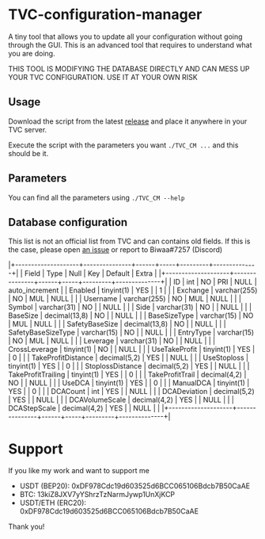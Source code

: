 # TVC-configuration-manager
A tiny tool that allows you to update all your configuration without going through the GUI. This is an advanced tool that requires to understand what you are doing.

THIS TOOL IS MODIFYING THE DATABASE DIRECTLY AND CAN MESS UP YOUR TVC CONFIGURATION. USE IT AT YOUR OWN RISK
## Usage
Download the script from the latest [release](https://github.com/triat/TVC-configuration-manager/releases) and place it anywhere in your TVC server.

Execute the script with the parameters you want `./TVC_CM ...` and this should be it.

## Parameters
You can find all the parameters using `./TVC_CM --help`

## Database configuration
This list is not an official list from TVC and can contains old fields. If this is the case, please open [an issue](https://github.com/triat/TVC-configuration-manager/issues) or report to Biwaa#7257 (Discord)

|+--------------------+---------------+------+-----+---------+--------------+|
| Field              | Type          | Null | Key | Default | Extra          |
|+--------------------+---------------+------+-----+---------+--------------+|
| ID                 | int           | NO   | PRI | NULL    | auto_increment |
| Enabled            | tinyint(1)    | YES  |     | 1       |                |
| Exchange           | varchar(255)  | NO   | MUL | NULL    |                |
| Username           | varchar(255)  | NO   | MUL | NULL    |                |
| Symbol             | varchar(31)   | NO   |     | NULL    |                |
| Side               | varchar(31)   | NO   |     | NULL    |                |
| BaseSize           | decimal(13,8) | NO   |     | NULL    |                |
| BaseSizeType       | varchar(15)   | NO   | MUL | NULL    |                |
| SafetyBaseSize     | decimal(13,8) | NO   |     | NULL    |                |
| SafetyBaseSizeType | varchar(15)   | NO   |     | NULL    |                |
| EntryType          | varchar(15)   | NO   | MUL | NULL    |                |
| Leverage           | varchar(31)   | NO   |     | NULL    |                |
| CrossLeverage      | tinyint(1)    | NO   |     | NULL    |                |
| UseTakeProfit      | tinyint(1)    | YES  |     | 0       |                |
| TakeProfitDistance | decimal(5,2)  | YES  |     | NULL    |                |
| UseStoploss        | tinyint(1)    | YES  |     | 0       |                |
| StoplossDistance   | decimal(5,2)  | YES  |     | NULL    |                |
| TakeProfitTrailing | tinyint(1)    | YES  |     | 0       |                |
| TakeProfitTrail    | decimal(4,2)  | NO   |     | NULL    |                |
| UseDCA             | tinyint(1)    | YES  |     | 0       |                |
| ManualDCA          | tinyint(1)    | YES  |     | 0       |                |
| DCACount           | int           | YES  |     | NULL    |                |
| DCADeviation       | decimal(5,2)  | YES  |     | NULL    |                |
| DCAVolumeScale     | decimal(4,2)  | YES  |     | NULL    |                |
| DCAStepScale       | decimal(4,2)  | YES  |     | NULL    |                |
|+--------------------+---------------+------+-----+---------+--------------+|

# Support
If you like my work and want to support me

- USDT (BEP20): 0xDF978Cdc19d603525d6BCC065106Bdcb7B50CaAE
- BTC: 13kiZ8JXV7yYShrzTzNarmJywp1UnXjKCP
- USDT/ETH (ERC20): 0xDF978Cdc19d603525d6BCC065106Bdcb7B50CaAE

Thank you!